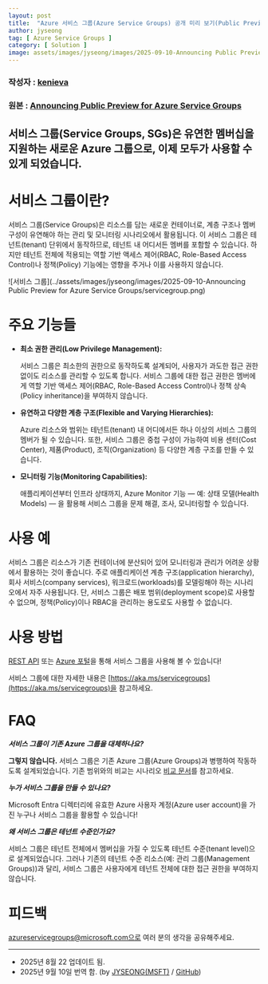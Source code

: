 ```yaml
---
layout: post
title:  "Azure 서비스 그룹(Azure Service Groups) 공개 미리 보기(Public Preview) 발표"
author: jyseong
tag: [ Azure Service Groups ]
category: [ Solution ]
image: assets/images/jyseong/images/2025-09-10-Announcing Public Preview for Azure Service Groups/azureservicegroups.png
---
```


### 작성자 : [kenieva](https://techcommunity.microsoft.com/users/kenieva/852369)
### 원본 : [Announcing Public Preview for Azure Service Groups](https://techcommunity.microsoft.com/blog/azuregovernanceandmanagementblog/announcing-public-preview-for-azure-service-groups/4446572)

## 서비스 그룹(Service Groups, SGs)은 유연한 멤버십을 지원하는 새로운 Azure 그룹으로, 이제 모두가 사용할 수 있게 되었습니다.

# 서비스 그룹이란?

서비스 그룹(Service Groups)은 리소스를 담는 새로운 컨테이너로, 계층 구조나 멤버 구성이 유연해야 하는 관리 및 모니터링 시나리오에서 활용됩니다. 이 서비스 그룹은 테넌트(tenant) 단위에서 동작하므로, 테넌트 내 어디서든 멤버를 포함할 수 있습니다. 하지만 테넌트 전체에 적용되는 역할 기반 액세스 제어(RBAC, Role-Based Access Control)나 정책(Policy) 기능에는 영향을 주거나 이를 사용하지 않습니다.

![서비스 그룹](../assets/images/jyseong/images/2025-09-10-Announcing Public Preview for Azure Service Groups/servicegroup.png)

# 주요 기능들

- **최소 권한 관리(Low Privilege Management):** 

    서비스 그룹은 최소한의 권한으로 동작하도록 설계되어, 사용자가 과도한 접근 권한 없이도 리소스를 관리할 수 있도록 합니다. 서비스 그룹에 대한 접근 권한은 멤버에게 역할 기반 액세스 제어(RBAC, Role-Based Access Control)나 정책 상속(Policy inheritance)을 부여하지 않습니다.

- **유연하고 다양한 계층 구조(Flexible and Varying Hierarchies):** 

    Azure 리소스와 범위는 테넌트(tenant) 내 어디에서든 하나 이상의 서비스 그룹의 멤버가 될 수 있습니다. 또한, 서비스 그룹은 중첩 구성이 가능하여 비용 센터(Cost Center), 제품(Product), 조직(Organization) 등 다양한 계층 구조를 만들 수 있습니다.

- **모니터링 기능(Monitoring Capabilities):**
    
    애플리케이션부터 인프라 상태까지, Azure Monitor 기능 — 예: 상태 모델(Health Models) — 을 활용해 서비스 그룹을 문제 해결, 조사, 모니터링할 수 있습니다.

# 사용 예

서비스 그룹은 리소스가 기존 컨테이너에 분산되어 있어 모니터링과 관리가 어려운 상황에서 활용하는 것이 좋습니다. 주로 애플리케이션 계층 구조(application hierarchy), 회사 서비스(company services), 워크로드(workloads)를 모델링해야 하는 시나리오에서 자주 사용됩니다.
단, 서비스 그룹은 배포 범위(deployment scope)로 사용할 수 없으며, 정책(Policy)이나 RBAC을 관리하는 용도로도 사용할 수 없습니다.

# 사용 방법

[REST API](https://learn.microsoft.com/azure/governance/service-groups/create-service-group-rest-api) 또는 [Azure 포털](https://portal.azure.com/#view/Microsoft_Azure_Resources/ServiceGroupsBrowse.ReactView)을 통해 서비스 그룹을 사용해 볼 수 있습니다!

서비스 그룹에 대한 자세한 내용은 [https://aka.ms/servicegroups](https://aka.ms/servicegroups)을 참고하세요.

# FAQ

***서비스 그룹이 기존 Azure 그룹을 대체하나요?***

**그렇지 않습니다.** 서비스 그룹은 기존 Azure 그룹(Azure Groups)과 병행하여 작동하도록 설계되었습니다. 기존 범위와의 비교는 시나리오 [비교 문서](https://learn.microsoft.com/azure/governance/service-groups/overview#scenario-comparison)를 참고하세요.

***누가 서비스 그룹을 만들 수 있나요?***

Microsoft Entra 디렉터리에 유효한 Azure 사용자 계정(Azure user account)을 가진 누구나 서비스 그룹을 활용할 수 있습니다!

***왜 서비스 그룹은 테넌트 수준인가요?***

서비스 그룹은 테넌트 전체에서 멤버십을 가질 수 있도록 테넌트 수준(tenant level)으로 설계되었습니다. 그러나 기존의 테넌트 수준 리소스(예: 관리 그룹(Management Groups))과 달리, 서비스 그룹은 사용자에게 테넌트 전체에 대한 접근 권한을 부여하지 않습니다.

# 피드백
azureservicegroups@microsoft.com으로 여러 분의 생각을 공유해주세요.

----------

- 2025년 8월 22 업데이트 됨.
- 2025년 9월 10일 번역 함. (by [JYSEONG(MSFT)](https://techcommunity.microsoft.com/users/ji%20yong%20seong/219866) / [GitHub](https://github.com/jiyongseong))